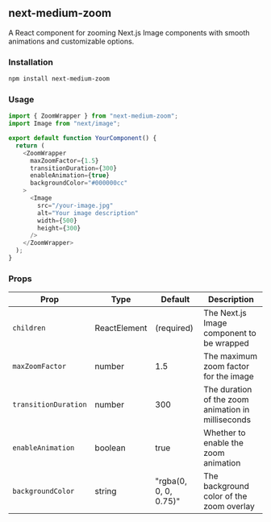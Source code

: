 ## next-medium-zoom

A React component for zooming Next.js Image components with smooth animations and customizable options.

### Installation

```bash
npm install next-medium-zoom
```

### Usage

```ts
import { ZoomWrapper } from "next-medium-zoom";
import Image from "next/image";

export default function YourComponent() {
  return (
    <ZoomWrapper
      maxZoomFactor={1.5}
      transitionDuration={300}
      enableAnimation={true}
      backgroundColor="#000000cc"
    >
      <Image
        src="/your-image.jpg"
        alt="Your image description"
        width={500}
        height={300}
      />
    </ZoomWrapper>
  );
}
```

### Props

| Prop                 | Type         | Default               | Description                                        |
| -------------------- | ------------ | --------------------- | -------------------------------------------------- |
| `children`           | ReactElement | (required)            | The Next.js Image component to be wrapped          |
| `maxZoomFactor`      | number       | 1.5                   | The maximum zoom factor for the image              |
| `transitionDuration` | number       | 300                   | The duration of the zoom animation in milliseconds |
| `enableAnimation`    | boolean      | true                  | Whether to enable the zoom animation               |
| `backgroundColor`    | string       | "rgba(0, 0, 0, 0.75)" | The background color of the zoom overlay           |
